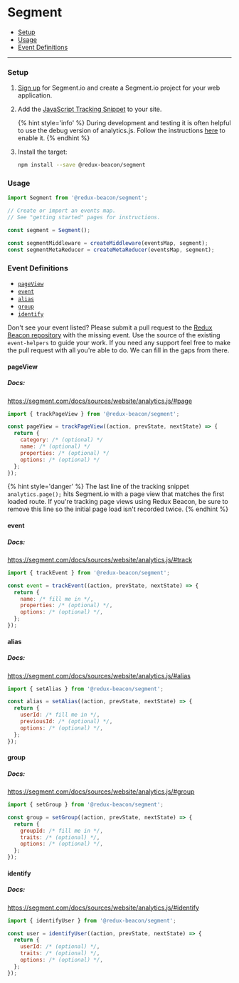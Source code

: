 # Segment

* [Setup](#setup)
* [Usage](#usage)
* [Event Definitions](#event-definitions)

----

### Setup

1. [Sign up](https://segment.com/signup) for Segment.io and create a Segment.io project for your web application.

2. Add the
   [JavaScript Tracking Snippet](https://segment.com/docs/sources/website/analytics.js/quickstart/)
   to your site.

    {% hint style='info' %}
    During development and testing it is often helpful to use the debug
    version of analytics.js. Follow the instructions
    [here](https://segment.com/docs/sources/website/analytics.js/#debug)
    to enable it.
    {% endhint %}

3. Install the target:

    ```bash
    npm install --save @redux-beacon/segment
    ```

### Usage

```js
import Segment from '@redux-beacon/segment';

// Create or import an events map.
// See "getting started" pages for instructions.

const segment = Segment();

const segmentMiddleware = createMiddleware(eventsMap, segment);
const segmentMetaReducer = createMetaReducer(eventsMap, segment);
```

### Event Definitions

* [`pageView`](#pageview)
* [`event`](#event)
* [`alias`](#alias)
* [`group`](#group)
* [`identify`](#identify)

Don't see your event listed? Please submit a pull request to
the [Redux Beacon repository](https://github.com/rangle/redux-beacon) with the
missing event. Use the source of the existing `event-helpers` to guide your
work. If you need any support feel free to make the pull request with all you're
able to do. We can fill in the gaps from there.

#### pageView
##### Docs:
https://segment.com/docs/sources/website/analytics.js/#page

```js
import { trackPageView } from '@redux-beacon/segment';

const pageView = trackPageView((action, prevState, nextState) => {
  return {
    category: /* (optional) */
    name: /* (optional) */
    properties: /* (optional) */
    options: /* (optional) */
  };
});
```

{% hint style='danger' %}
The last line of the tracking snippet `analytics.page();` hits Segment.io
with a page view that matches the first loaded route. If you're tracking
page views using Redux Beacon, be sure to remove this line so the initial
page load isn't recorded twice.
{% endhint %}

#### event
##### Docs:
https://segment.com/docs/sources/website/analytics.js/#track

```js
import { trackEvent } from '@redux-beacon/segment';

const event = trackEvent((action, prevState, nextState) => {
  return {
    name: /* fill me in */,
    properties: /* (optional) */,
    options: /* (optional) */,
  };
});
```



#### alias
##### Docs:
https://segment.com/docs/sources/website/analytics.js/#alias

```js
import { setAlias } from '@redux-beacon/segment';

const alias = setAlias((action, prevState, nextState) => {
  return {
    userId: /* fill me in */,
    previousId: /* (optional) */,
    options: /* (optional) */,
  };
});
```



#### group
##### Docs:
https://segment.com/docs/sources/website/analytics.js/#group

```js
import { setGroup } from '@redux-beacon/segment';

const group = setGroup((action, prevState, nextState) => {
  return {
    groupId: /* fill me in */,
    traits: /* (optional) */,
    options: /* (optional) */,
  };
});
```



#### identify
##### Docs:
https://segment.com/docs/sources/website/analytics.js/#identify

```js
import { identifyUser } from '@redux-beacon/segment';

const user = identifyUser((action, prevState, nextState) => {
  return {
    userId: /* (optional) */,
    traits: /* (optional) */,
    options: /* (optional) */,
  };
});
```
